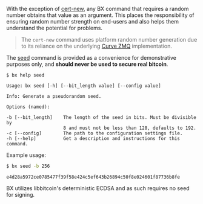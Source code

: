 With the exception of [cert-new](bx-cert-new), any BX command that requires a random number obtains that value as an argument. This places the responsibility of ensuring random number strength on end-users and also helps them understand the potential for problems.

> The `cert-new` command uses platform random number generation due to its reliance on the underlying [Curve ZMQ](http://curvezmq.org) implementation.

The [seed](bx-seed) command is provided as a convenience for demonstrative purposes only, and **should never be used to secure real bitcoin**.

```
$ bx help seed

Usage: bx seed [-h] [--bit_length value] [--config value]                

Info: Generate a pseudorandom seed.                                      

Options (named):

-b [--bit_length]    The length of the seed in bits. Must be divisible by
                     8 and must not be less than 128, defaults to 192.   
-c [--config]        The path to the configuration settings file.        
-h [--help]          Get a description and instructions for this command.
```

Example usage:

```sh
$ bx seed -b 256
```
```
e4d28a5972ce0785477f39f58e424c5ef643b26894c50f8e024601f87736b8fe 
```
BX utilizes libbitcoin's deterministic ECDSA and as such requires no seed for signing.
